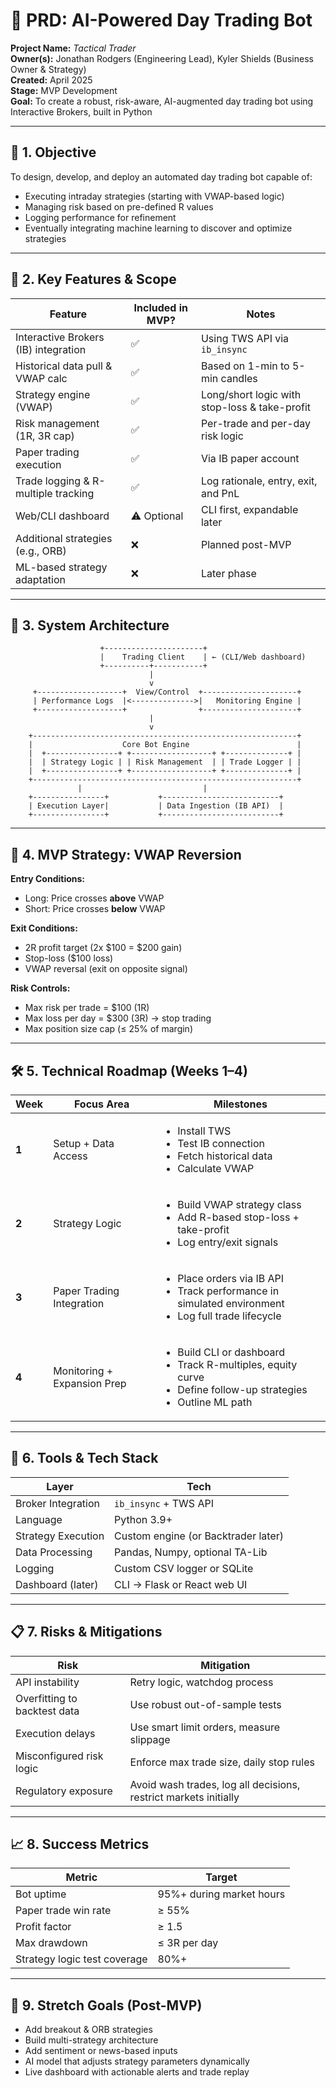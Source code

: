 # 🧾 PRD: AI-Powered Day Trading Bot

**Project Name:** *Tactical Trader*  
**Owner(s):** Jonathan Rodgers (Engineering Lead), Kyler Shields (Business Owner & Strategy)  
**Created:** April 2025  
**Stage:** MVP Development  
**Goal:** To create a robust, risk-aware, AI-augmented day trading bot using Interactive Brokers, built in Python

---

## 🎯 1. Objective

To design, develop, and deploy an automated day trading bot capable of:
- Executing intraday strategies (starting with VWAP-based logic)
- Managing risk based on pre-defined R values
- Logging performance for refinement
- Eventually integrating machine learning to discover and optimize strategies

---

## 🧩 2. Key Features & Scope

| Feature                     | Included in MVP? | Notes |
|-----------------------------|------------------|-------|
| Interactive Brokers (IB) integration | ✅ | Using TWS API via `ib_insync` |
| Historical data pull & VWAP calc     | ✅ | Based on 1-min to 5-min candles |
| Strategy engine (VWAP)               | ✅ | Long/short logic with stop-loss & take-profit |
| Risk management (1R, 3R cap)         | ✅ | Per-trade and per-day risk logic |
| Paper trading execution              | ✅ | Via IB paper account |
| Trade logging & R-multiple tracking  | ✅ | Log rationale, entry, exit, and PnL |
| Web/CLI dashboard                    | ⚠️ Optional | CLI first, expandable later |
| Additional strategies (e.g., ORB)    | ❌ | Planned post-MVP |
| ML-based strategy adaptation         | ❌ | Later phase |

---

## 🧱 3. System Architecture

```
                    +----------------------+
                    |    Trading Client    | ← (CLI/Web dashboard)
                    +----------+-----------+
                               |
                               v
     +-------------------+  View/Control  +---------------------+
     | Performance Logs  |<-------------->|   Monitoring Engine |
     +-------------------+                +---------------------+
                               |
                               v
    +-----------------------------------------------------------+
    |                    Core Bot Engine                        |
    |  +----------------+ +------------------+ +--------------+ |
    |  | Strategy Logic | | Risk Management  | | Trade Logger | |
    |  +----------------+ +------------------+ +--------------+ |
    +-----------------------------------------------------------+
               |                           |
    +----------------+           +--------------------------+
    | Execution Layer|           | Data Ingestion (IB API)  |
    +----------------+           +--------------------------+
```

---

## 🧪 4. MVP Strategy: VWAP Reversion

**Entry Conditions:**
- Long: Price crosses **above** VWAP
- Short: Price crosses **below** VWAP

**Exit Conditions:**
- 2R profit target (2x $100 = $200 gain)
- Stop-loss ($100 loss)
- VWAP reversal (exit on opposite signal)

**Risk Controls:**
- Max risk per trade = $100 (1R)
- Max loss per day = $300 (3R) → stop trading
- Max position size cap (≤ 25% of margin)

---

## 🛠️ 5. Technical Roadmap (Weeks 1–4)

| Week | Focus Area                  | Milestones |
|------|-----------------------------|------------|
| **1** | Setup + Data Access         |<ul><li>Install TWS</li><li>Test IB connection</li><li>Fetch historical data</li><li>Calculate VWAP</li></ul>|
| **2** | Strategy Logic              |<ul><li>Build VWAP strategy class</li><li>Add R-based stop-loss + take-profit</li><li>Log entry/exit signals</li></ul>|
| **3** | Paper Trading Integration   |<ul><li>Place orders via IB API</li><li>Track performance in simulated environment</li><li>Log full trade lifecycle</li></ul>|
| **4** | Monitoring + Expansion Prep |<ul><li>Build CLI or dashboard</li><li>Track R-multiples, equity curve</li><li>Define follow-up strategies</li><li>Outline ML path</li></ul>|

---

## 🧰 6. Tools & Tech Stack

| Layer              | Tech |
|--------------------|------|
| Broker Integration | `ib_insync` + TWS API |
| Language           | Python 3.9+ |
| Strategy Execution | Custom engine (or Backtrader later) |
| Data Processing    | Pandas, Numpy, optional TA-Lib |
| Logging            | Custom CSV logger or SQLite |
| Dashboard (later)  | CLI → Flask or React web UI |

---

## 📋 7. Risks & Mitigations

| Risk | Mitigation |
|------|------------|
| API instability | Retry logic, watchdog process |
| Overfitting to backtest data | Use robust out-of-sample tests |
| Execution delays | Use smart limit orders, measure slippage |
| Misconfigured risk logic | Enforce max trade size, daily stop rules |
| Regulatory exposure | Avoid wash trades, log all decisions, restrict markets initially |

---

## 📈 8. Success Metrics

| Metric | Target |
|--------|--------|
| Bot uptime | 95%+ during market hours |
| Paper trade win rate | ≥ 55% |
| Profit factor | ≥ 1.5 |
| Max drawdown | ≤ 3R per day |
| Strategy logic test coverage | 80%+ |

---

## 🚀 9. Stretch Goals (Post-MVP)

- Add breakout & ORB strategies
- Build multi-strategy architecture
- Add sentiment or news-based inputs
- AI model that adjusts strategy parameters dynamically
- Live dashboard with actionable alerts and trade replay
